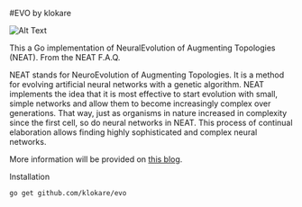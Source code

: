 #EVO by klokare

![Alt Text](https://github.com/klokare/evo/raw/master/gopher.png)

This a Go implementation of NeuralEvolution of Augmenting Topologies (NEAT). From the NEAT F.A.Q.

NEAT stands for NeuroEvolution of Augmenting Topologies. It is a method for evolving artificial neural networks with a genetic algorithm. NEAT implements the idea that it is most effective to start evolution with small, simple networks and allow them to become increasingly complex over generations. That way, just as organisms in nature increased in complexity since the first cell, so do neural networks in NEAT. This process of continual elaboration allows finding highly sophisticated and complex neural networks.

More information will be provided on [this blog](https://medium.com/@hummerb/evo-by-klokare-new-library-same-concept-9eff96126ec0#.rywgvow3a).

Installation

```bash
go get github.com/klokare/evo
```

